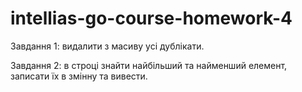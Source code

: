 # intellias-go-course-homework-4

Завдання 1: видалити з масиву усі дублікати.

Завдання 2: в строці знайти найбільший та найменший елемент, записати їх в змінну та вивести.